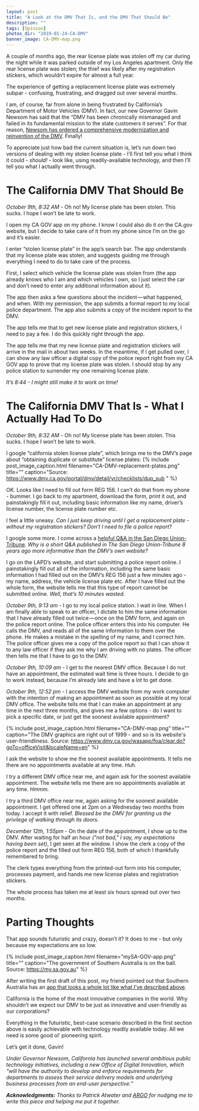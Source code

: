```yaml
---
layout: post
title: "A Look at the DMV That Is, and the DMV That Should Be"
description: ""
tags: [Opinion]
photos_dir: "2019-01-24-CA-DMV"
banner_image: CA-DMV-map.png
---
```



A couple of months ago, the rear license plate was stolen off my car during the night while it was parked outside of my Los Angeles apartment. Only the rear license plate was stolen; the thief was likely after my registration stickers, which wouldn’t expire for almost a full year.

The experience of getting a replacement license plate was extremely subpar - confusing, frustrating, and dragged out over several months.

I am, of course, far from alone in being frustrated by California’s Department of Motor Vehicles (DMV). In fact, our new Governor Gavin Newsom has said that the “DMV has been chronically mismanaged and failed in its fundamental mission to the state customers it serves”. For that reason, [Newsom has ordered a comprehensive modernization and reinvention of the DMV](https://www.gov.ca.gov/2019/01/09/dmv-strike-team/). Finally!

To appreciate just how bad the current situation is, let’s run down two versions of dealing with my stolen license plate - I’ll first tell you what I think it could - *should!* - look like, using readily-available technology, and then I’ll tell you what I actually went through.


<!--more-->


# The California DMV That Should Be

*October 9th, 8:32 AM* - Oh no! My license plate has been stolen. This sucks. I hope I won’t be late to work.

I open my CA GOV app on my phone. I know I could also do it on the CA.gov website, but I decide to take care of it from my phone since I’m on the go and it’s easier.

I enter “stolen license plate” in the app’s search bar. The app understands that my license plate was stolen, and suggests guiding me through everything I need to do to take care of the process.

First, I select which vehicle the license plate was stolen from (the app already knows who I am and which vehicles I own, so I just select the car and don’t need to enter any additional information about it).

The app then asks a few questions about the incident — what happened, and when. With my permission, the app submits a formal report to my local police department. The app also submits a copy of the incident report to the DMV.

The app tells me that to get new license plate and registration stickers, I need to pay a fee. I do this quickly right through the app.

The app tells me that my new license plate and registration stickers will arrive in the mail in about two weeks. In the meantime, if I get pulled over, I can show any law officer a digital copy of the police report right from my CA GOV app to prove that my license plate was stolen. I should stop by any police station to surrender my one remaining license plate.

*It’s 8:44 - I might still make it to work on time!*



# The California DMV That Is - What I Actually Had To Do

*October 9th, 8:32 AM* - Oh no! My license plate has been stolen. This sucks. I hope I won’t be late to work.

I google “california stolen license plate”, which brings me to the DMV’s page about “obtaining duplicate or substitute” license plates:
{% include post_image_caption.html
   filename="CA-DMV-replacement-plates.png"
   title=""
   caption="Source: https://www.dmv.ca.gov/portal/dmv/detail/vr/checklists/dup_sub " %}

OK. Looks like I need to fill out form REG 156. I can’t do that from my phone - bummer. I go back to my apartment, download the form, print it out, and painstakingly fill it out, including basic information like my name, driver’s license number, the license plate number etc.

I feel a little uneasy. *Can I just keep driving until I get a replacement plate - without my registration stickers? Don’t I need to file a police report?*

I google some more. I come across a [helpful Q&A in the San Diego Union-Tribune](https://www.sandiegouniontribune.com/sdut-what-do-when-license-plate-stolen-2011aug25-story.html). *Why is a short Q&A published in The San Diego Union-Tribune 8 years ago more informative than the DMV’s own website?*

I go on the LAPD’s website, and start submitting a police report online. I painstakingly fill out all of the information, including the same basic information I had filled out on the DMV’s REG 156 just a few minutes ago - my name, address, the vehicle license plate etc. After I have filled out the whole form, the website tells me that this type of report cannot be submitted online. *Well, that’s 10 minutes wasted.*

*October 9th, 9:13 am* - I go to my local police station. I wait in line. When I am finally able to speak to an officer, I dictate to him the same information that I have already filled out twice — once on the DMV form, and again on the police report online. The police officer enters this into his computer. He calls the DMV, and reads all of the same information to them over the phone. He makes a mistake in the spelling of my name, and I correct him. The police officer gives me a copy of the police report so that I can show it to any law officer if they ask me why I am driving with no plates. The officer then tells me that I have to go to the DMV.

*October 9th, 10:09 am* - I get to the nearest DMV office. Because I do not have an appointment, the estimated wait time is three hours. I decide to go to work instead, because I’m already late and have a lot to get done.

*October 9th, 12:52 pm* - I access the DMV website from my work computer with the intention of making an appointment as soon as possible at my local DMV office. The website tells me that I can make an appointment at any time in the next three months, and gives me a few options - do I want to pick a specific date, or just get the soonest available appointment?

{% include post_image_caption.html
   filename="CA-DMV-map.png"
   title=""
   caption="The DMV graphics are right out of 1999 - and so is its website's user-friendliness. Source: https://www.dmv.ca.gov/wasapp/foa/clear.do?goTo=officeVisit&localeName=en" %}


I ask the website to show me the soonest available appointments. It tells me there are no appointments available at any time. *Huh.*

I try a different DMV office near me, and again ask for the soonest available appointment. The website tells me there are no appointments available at any time. *Hmmm.*

I try a third DMV office near me, again asking for the soonest available appointment. I get offered one at 2pm on a Wednesday two months from today. I accept it with relief. *Blessed be the DMV for granting us the privilege of walking through its doors.*

*December 12th, 1:55pm* - On the date of the appointment, I show up to the DMV. After waiting for half an hour *("not bad," I say, my expectations having been set)*, I get seen at the window. I show the clerk a copy of the police report and the filled out form REG 156, both of which I thankfully remembered to bring.

The clerk types everything from the printed-out form into his computer, processes payment, and hands me new license plates and registration stickers.

The whole process has taken me at least six hours spread out over two months.



# Parting Thoughts

That app sounds futuristic and crazy, doesn’t it? It does to me - but only because my expectations are so low.

{% include post_image_caption.html
   filename="mySA-GOV-app.png"
   title=""
   caption="The government of Southern Australia is on the ball. Source: https://my.sa.gov.au" %}

After writing the first draft of this post, my friend pointed out that Southern Australia has an [app that looks a whole lot like what I’ve described above](https://my.sa.gov.au/).

California is the home of the most innovative companies in the world. Why shouldn’t we expect our DMV to be just as innovative and user-friendly as our corporations?

Everything in the futuristic, best-case scenario described in the first section above is easily achievable with technology readily available today. All we need is some good ol’ pioneering spirit.

Let’s get it done, Gavin!

*Under Governor Newsom, California has launched several ambitious public technology initiatives, including a new Office of Digital Innovation, which “will have the authority to develop and enforce requirements for departments to assess their service delivery models and underlying business processes from an end-user perspective.”*

***Acknowledgments:** Thanks to Patrick Atwater and [ARGO](https://www.argolabs.org/ "ARGO - Advanced Research in Government Operations") for nudging me to write this piece and helping me put it together.*
